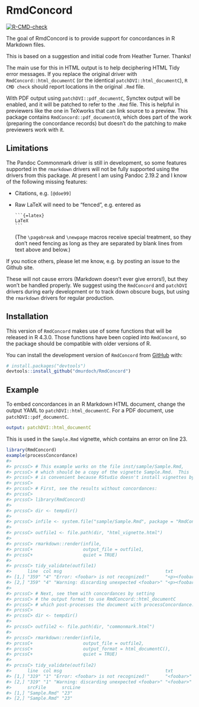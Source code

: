 
<!-- README.md is generated from README.Rmd. Please edit that file -->

# RmdConcord

<!-- badges: start -->

[![R-CMD-check](https://github.com/dmurdoch/RmdConcord/actions/workflows/R-CMD-check.yaml/badge.svg)](https://github.com/dmurdoch/RmdConcord/actions/workflows/R-CMD-check.yaml)
<!-- badges: end -->

The goal of RmdConcord is to provide support for concordances in R
Markdown files.

This is based on a suggestion and initial code from Heather Turner.
Thanks!

The main use for this in HTML output is to help deciphering HTML Tidy
error messages. If you replace the original driver with
`RmdConcord::html_documentC` (or the identical
`patchDVI::html_documentC`), `R CMD check` should report locations in
the original `.Rmd` file.

With PDF output using `patchDVI::pdf_documentC`, Synctex output will be
enabled, and it will be patched to refer to the `.Rmd` file. This is
helpful in previewers like the one in TeXworks that can link source to a
preview. This package contains `RmdConcord::pdf_documentC0`, which does
part of the work (preparing the concordance records) but doesn’t do the
patching to make previewers work with it.

## Limitations

The Pandoc Commonmark driver is still in development, so some features
supported in the `rmarkdown` drivers will not be fully supported using
the drivers from this package. At present I am using Pandoc 2.19.2 and I
know of the following missing features:

- Citations, e.g. `[@doe99]`

- Raw LaTeX will need to be “fenced”, e.g. entered as

      ```{=latex}
      LaTeX
      ```

  (The `\pagebreak` and `\newpage` macros receive special treatment, so
  they don’t need fencing as long as they are separated by blank lines
  from text above and below.)

If you notice others, please let me know, e.g. by posting an issue to
the Github site.

These will not cause errors (Markdown doesn’t ever give errors!), but
they won’t be handled properly. We suggest using the `RmdConcord` and
`patchDVI` drivers during early development or to track down obscure
bugs, but using the `rmarkdown` drivers for regular production.

## Installation

This version of `RmdConcord` makes use of some functions that will be
released in R 4.3.0. Those functions have been copied into `RmdConcord`,
so the package should be compatible with older versions of R.

You can install the development version of `RmdConcord` from
[GitHub](https://github.com/) with:

``` r
# install.packages("devtools")
devtools::install_github("dmurdoch/RmdConcord")
```

## Example

To embed concordances in an R Markdown HTML document, change the output
YAML to `patchDVI::html_documentC`. For a PDF document, use
`patchDVI::pdf_documentC`.

``` yaml
output: patchDVI::html_documentC
```

This is used in the `Sample.Rmd` vignette, which contains an error on
line 23.

``` r
library(RmdConcord)
example(processConcordance)
#> 
#> prcssC> # This example works on the file inst/sample/Sample.Rmd,
#> prcssC> # which should be a copy of the vignette Sample.Rmd.  This
#> prcssC> # is convenient because RStudio doesn't install vignettes by default.
#> prcssC> 
#> prcssC> # First, see the results without concordances:
#> prcssC> 
#> prcssC> library(RmdConcord)
#> 
#> prcssC> dir <- tempdir()
#> 
#> prcssC> infile <- system.file("sample/Sample.Rmd", package = "RmdConcord")
#> 
#> prcssC> outfile1 <- file.path(dir, "html_vignette.html")
#> 
#> prcssC> rmarkdown::render(infile,
#> prcssC+                   output_file = outfile1,
#> prcssC+                   quiet = TRUE)
#> 
#> prcssC> tidy_validate(outfile1)
#>      line  col msg                                       txt              
#> [1,] "359" "4" "Error: <foobar> is not recognized!"      "<p><foobar></p>"
#> [2,] "359" "4" "Warning: discarding unexpected <foobar>" "<p><foobar></p>"
#> 
#> prcssC> # Next, see them with concordances by setting
#> prcssC> # the output format to use RmdConcord::html_documentC
#> prcssC> # which post-processes the document with processConcordance.
#> prcssC> 
#> prcssC> dir <- tempdir()
#> 
#> prcssC> outfile2 <- file.path(dir, "commonmark.html")
#> 
#> prcssC> rmarkdown::render(infile,
#> prcssC+                   output_file = outfile2,
#> prcssC+                   output_format = html_documentC(),
#> prcssC+                   quiet = TRUE)
#> 
#> prcssC> tidy_validate(outfile2)
#>      line  col msg                                       txt       
#> [1,] "319" "1" "Error: <foobar> is not recognized!"      "<foobar>"
#> [2,] "319" "1" "Warning: discarding unexpected <foobar>" "<foobar>"
#>      srcFile      srcLine
#> [1,] "Sample.Rmd" "23"   
#> [2,] "Sample.Rmd" "23"
```
